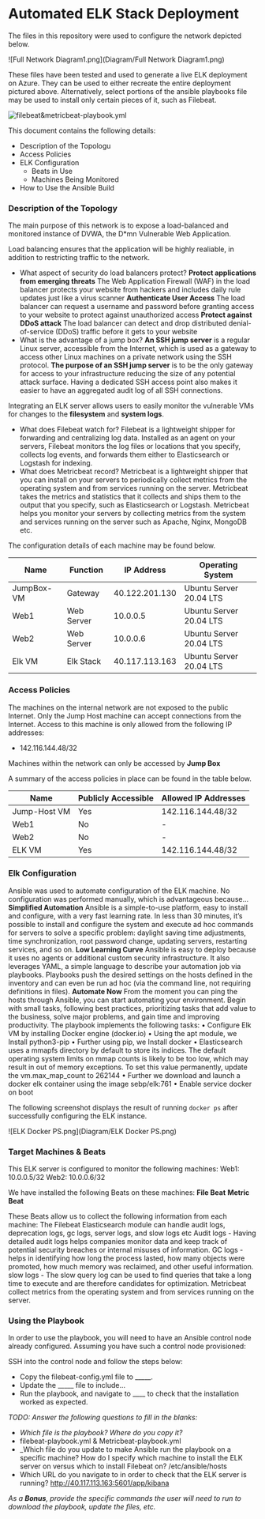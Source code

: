 # Automated ELK Stack Deployment

The files in this repository were used to configure the network depicted below.

![Full Network Diagram1.png](Diagram/Full Network Diagram1.png)

These files have been tested and used to generate a live ELK deployment on Azure. They can be used to either recreate the entire deployment pictured above. Alternatively, select portions of the ansible playbooks file may be used to install only certain pieces of it, such as Filebeat.

![filebeat&metricbeat-playbook.yml](Ansible/filebeat&metricbeat-playbook.yml)

This document contains the following details:
- Description of the Topologu
- Access Policies
- ELK Configuration
  - Beats in Use
  - Machines Being Monitored
- How to Use the Ansible Build


### Description of the Topology

The main purpose of this network is to expose a load-balanced and monitored instance of DVWA, the D*mn Vulnerable Web Application.

Load balancing ensures that the application will be highly realiable, in addition to restricting traffic to the network.
- What aspect of security do load balancers protect? 
**Protect applications from emerging threats**
The Web Application Firewall (WAF) in the load balancer protects your website from hackers and includes daily rule updates just like a virus scanner
**Authenticate User Access**
The load balancer can request a username and password before granting access to your website to protect against unauthorized access
**Protect against DDoS attack**
The load balancer can detect and drop distributed denial-of-service (DDoS) traffic before it gets to your website
- What is the advantage of a jump box?
**An SSH jump server** is a regular Linux server, accessible from the Internet, which is used as a gateway to access other Linux machines on a private network using the SSH protocol. **The purpose of an SSH jump server** is to be the only gateway for access to your infrastructure reducing the size of any potential attack surface. Having a dedicated SSH access point also makes it easier to have an aggregated audit log of all SSH connections.

Integrating an ELK server allows users to easily monitor the vulnerable VMs for changes to the **filesystem** and **system logs**.

- What does Filebeat watch for?
Filebeat is a lightweight shipper for forwarding and centralizing log data. Installed as an agent on your servers, Filebeat monitors the log files or locations that you specify, collects log events, and forwards them either to Elasticsearch or Logstash for indexing.
- What does Metricbeat record?
Metricbeat is a lightweight shipper that you can install on your servers to periodically collect metrics from the operating system and from services running on the server. Metricbeat takes the metrics and statistics that it collects and ships them to the output that you specify, such as Elasticsearch or Logstash.
Metricbeat helps you monitor your servers by collecting metrics from the system and services running on the server such as Apache, Nginx, MongoDB etc.

The configuration details of each machine may be found below.

| Name    | Function   | IP Address     | Operating System        |
|---------|------------|----------------|-------------------------|
|JumpBox-VM | Gateway    | 40.122.201.130 | Ubuntu Server 20.04 LTS |
| Web1    | Web Server | 10.0.0.5       | Ubuntu Server 20.04 LTS |
| Web2    | Web Server | 10.0.0.6       | Ubuntu Server 20.04 LTS |
| Elk VM  | Elk Stack  | 40.117.113.163 | Ubuntu Server 20.04 LTS |

### Access Policies

The machines on the internal network are not exposed to the public Internet. 
Only the Jump Host machine can accept connections from the Internet. Access to this machine is only allowed from the following IP addresses:
- 142.116.144.48/32

Machines within the network can only be accessed by **Jump Box**

A summary of the access policies in place can be found in the table below.

| Name         | Publicly Accessible | Allowed IP Addresses |
|--------------|---------------------|----------------------|
| Jump-Host VM | Yes                 | 142.116.144.48/32    |
| Web1         | No                  |              -        |
| Web2         | No                  |      -                |
| ELK VM       | Yes                 | 142.116.144.48/32    |

### Elk Configuration

Ansible was used to automate configuration of the ELK machine. No configuration was performed manually, which is advantageous because...
**Simplified Automation**
Ansible is a simple-to-use platform, easy to install and configure, with a very fast learning rate. In less than 30 minutes, it’s possible to install and configure the system and execute ad hoc commands for servers to solve a specific problem: daylight saving time adjustments, time synchronization, root password change, updating servers, restarting services, and so on. 
**Low Learning Curve**
Ansible is easy to deploy because it uses no agents or additional custom security infrastructure. It also leverages YAML, a simple language to describe your automation job via playbooks. Playbooks push the desired settings on the hosts defined in the inventory and can even be run ad hoc (via the command line, not requiring definitions in files). 
**Automate Now**
From the moment you can ping the hosts through Ansible, you can start automating your environment. Begin with small tasks, following best practices, prioritizing tasks that add value to the business, solve major problems, and gain time and improving productivity.
The playbook implements the following tasks:
•	Configure Elk VM by installing Docker engine (docker.io)
•	Using the apt module, we Install python3-pip
•	Further using pip, we Install docker
•	Elasticsearch uses a mmapfs directory by default to store its indices. The default operating system limits on mmap counts is likely to be too low, which may result in out of memory exceptions. To set this value permanently, update the vm.max_map_count  to 262144
•	Further we download and launch a docker elk container using the image sebp/elk:761
•	Enable service docker on boot


The following screenshot displays the result of running `docker ps` after successfully configuring the ELK instance.

![ELK Docker PS.png](Diagram/ELK Docker PS.png)

### Target Machines & Beats
This ELK server is configured to monitor the following machines:
Web1: 10.0.0.5/32
Web2: 10.0.0.6/32

We have installed the following Beats on these machines:
**File Beat**
**Metric Beat**

These Beats allow us to collect the following information from each machine:
The Filebeat Elasticsearch module can handle audit logs, deprecation logs, gc logs, server logs, and slow logs etc
Audit logs - Having detailed audit logs helps companies monitor data and keep track of potential security breaches or internal misuses of information. 
GC logs - helps in identifying how long the process lasted, how many objects were promoted, how much memory was reclaimed, and other useful information.
slow logs - The slow query log can be used to find queries that take a long time to execute and are therefore candidates for optimization.
Metricbeat collect metrics from the operating system and from services running on the server.

### Using the Playbook
In order to use the playbook, you will need to have an Ansible control node already configured. Assuming you have such a control node provisioned: 

SSH into the control node and follow the steps below:
- Copy the filebeat-config.yml file to _____.
- Update the _____ file to include...
- Run the playbook, and navigate to ____ to check that the installation worked as expected.

_TODO: Answer the following questions to fill in the blanks:_
- _Which file is the playbook? Where do you copy it?_
- filebeat-playbook.yml & Metricbeat-playbook.yml
- _Which file do you update to make Ansible run the playbook on a specific machine? How do I specify which machine to install the ELK server on versus which to install Filebeat on?
/etc/ansible/hosts
- Which URL do you navigate to in order to check that the ELK server is running?
http://40.117.113.163:5601/app/kibana

_As a **Bonus**, provide the specific commands the user will need to run to download the playbook, update the files, etc._